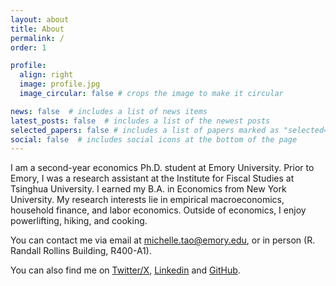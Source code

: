 ```yaml
---
layout: about
title: About
permalink: /
order: 1

profile:
  align: right
  image: profile.jpg
  image_circular: false # crops the image to make it circular

news: false  # includes a list of news items
latest_posts: false  # includes a list of the newest posts
selected_papers: false # includes a list of papers marked as "selected={true}"
social: false  # includes social icons at the bottom of the page
---
```


I am a second-year economics Ph.D. student at Emory University. Prior to Emory, I was a research assistant at the Institute for Fiscal Studies at Tsinghua University. I earned my B.A. in Economics from New York University. My research interests lie in empirical macroeconomics, household finance, and labor economics. Outside of economics, I enjoy powerlifting, hiking, and cooking. 

You can contact me via email at [michelle.tao@emory.edu](michelle.tao@emory.edu), or in person (R. Randall Rollins Building, R400-A1). 

You can also find me on [Twitter/X](https://twitter.com/TaoMichelle), [Linkedin](https://www.linkedin.com/in/michellejtao/) and [GitHub](https://github.com/michellejtao).
